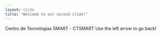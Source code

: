 ```yaml
---
layout: slide
title: "Welcome to our second slide!"
---
```

Centro de Tecnologias SMART - CTSMART
Use the left arrow to go back!

